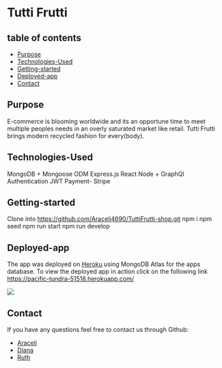 # Tutti Frutti

## table of contents

- [Purpose](#purpose)
- [Technologies-Used](#Technologies-Used)
- [Getting-started](#Getting-started)
- [Deployed-app](#deployed-app)
- [Contact](#Contact)

## Purpose

E-commerce is blooming worldwide and its an opportune time to meet multiple peoples needs in an overly saturated market like retail. Tutti Frutti brings modern recycled fashion for every(body).

## Technologies-Used

MongoDB + Mongoose ODM
Express.js
React
Node + GraphQl
Authentication JWT
Payment- Stripe

## Getting-started

Clone into https://github.com/Araceli4690/TuttiFrutti-shop.git
npm i
npm seed
npm run start
npm run develop

## Deployed-app

The app was deployed on [Heroku](https://www.heroku.com) using MongoDB Atlas for the apps database. To view the deployed app in action click on the following link
https://pacific-tundra-51518.herokuapp.com/

![](./client/src/assets/tutti-frutti.png)

## Contact

If you have any questions feel free to contact us through Github:

- [Araceli](https://github.com/Araceli4690)
- [Diana](https://github.com/dwmauricio)
- [Ruth](https://github.com/rootsroy)
